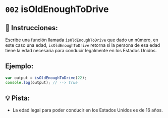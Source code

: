 # `002` isOldEnoughToDrive

## 📝 Instrucciones:

Escribe una función llamada `isOldEnoughToDrive` que dado un número, en este caso una edad, `isOldEnoughToDrive` retorna si la persona de esa edad tiene la edad necesaria para conducir legalmente en los Estados Unidos.

## Ejemplo:

```javascript
var output = isOldEnoughToDrive(22);
console.log(output); // --> true
```

## 💡 Pista:

+ La edad legal para poder conducir en los Estados Unidos es de 16 años.
